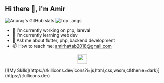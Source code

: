 ## Hi there 👋, i'm Amir 

![Anurag's GitHub stats](https://github-readme-stats.vercel.app/api?username=AmirtterK&theme=midnight-purple&show_icons=true)
![Top Langs](https://github-readme-stats.vercel.app/api/top-langs/?username=AmirtterK&layout=compact)
- 🔭 I’m currently working on php, lareval
- 🌱 I’m currently learning web dev 
- 💬 Ask me about flutter, php, backend development
- 📫 How to reach me: amirhattab2018@gmail.com
<p align="center">
  <a href="https://skillicons.dev">
    <img src="https://skillicons.dev/icons?i=git,kubernetes,docker,c,vim" height="30" />
  </a>
</p>
[![My Skills](https://skillicons.dev/icons?i=js,html,css,wasm,c&theme=dark)](https://skillicons.dev)
